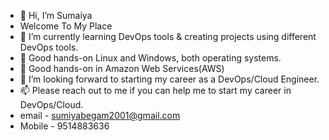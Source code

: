 - 👋 Hi, I’m Sumaiya
- Welcome To My Place
- 👀 I’m currently learning DevOps tools & creating projects using different DevOps tools.
- 🌱 Good hands-on Linux and Windows, both operating systems.
- 🌱 Good hands-on in Amazon Web Services(AWS)
- 💞️ I’m looking forward to starting my career as a DevOps/Cloud Engineer. 
- 📫 Please reach out to me if you can help me to start my career in DevOps/Cloud.
- email - sumiyabegam2001@gmail.com
- Mobile - 9514883636

<!---
Sumaiyagh/Sumaiyagh is a ✨ special ✨ repository because its `README.md` (this file) appears on your GitHub profile.
You can click the Preview link to take a look at your changes.
--->    
